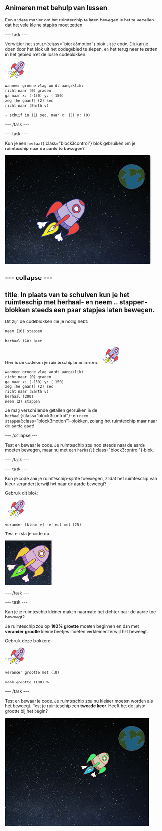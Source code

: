 ## Animeren met behulp van lussen

Een andere manier om het ruimteschip te laten bewegen is het te vertellen dat het vele kleine stapjes moet zetten

--- task --- 

Verwijder het `schuif`{:class="block3motion"} blok uit je code. Dit kan je doen door het blok uit het codegebied te slepen, en het terug neer te zetten in het gebied met de losse codeblokken.

![Ruimteschip sprite](images/sprite-spaceship.png)

```blocks3
wanneer groene vlag wordt aangeklikt
richt naar (0) graden
ga naar x: (-150) y: (-150)
zeg [We gaan!] (2) sec.
richt naar (Earth v)

- schuif in (1) sec. naar x: (0) y: (0)
```

--- /task ---

--- task --- 

Kun je een `herhaal`{:class="block3control"} blok gebruiken om je ruimteschip naar de aarde te bewegen?

![Testing a spaceship animation](images/space-animate-stage.png)

--- collapse ---
---
title: In plaats van te **schuiven** kun je het ruimteschip met **herhaal**- en **neem .. stappen**-blokken steeds een paar stapjes laten bewegen.
--- 

Dit zijn de codeblokken die je nodig hebt:

```blocks3
neem (10) stappen

herhaal (10) keer
```

Hier is de code om je ruimteschip te animeren: ![Ruimteschip sprite](images/sprite-spaceship.png)

```blocks3
wanneer groene vlag wordt aangeklikt
richt naar (0) graden
ga naar x: (-150) y: (-150)
zeg [We gaan!] (2) sec.
richt naar (Earth v)
herhaal (200)
neem (2) stappen
```

Je mag verschillende getallen gebruiken in de `herhaal`{:class="block3control"}- en `neem .. stappen`{:class="block3motion"}-blokken, zolang het ruimteschip maar naar de aarde gaat!

--- /collapse ---

Test en bewaar je code. Je ruimteschip zou nog steeds naar de aarde moeten bewegen, maar nu met een `herhaal`{:class="block3control"}-blok.

--- /task ---

--- task --- 

Kun je code aan je ruimteschip-sprite toevoegen, zodat het ruimteschip van kleur verandert terwijl het naar de aarde beweegt?

Gebruik dit blok:

![Ruimteschip sprite](images/sprite-spaceship.png)

```blocks3
verander [kleur v] -effect met (25)
```

Test en sla je code op.

![Testing a colour-changing spaceship](images/space-colour-test.png)

--- /task ---

--- task --- 

Kan je je ruimteschip kleiner maken naarmate het dichter naar de aarde toe beweegt?

Je ruimteschip zou op **100% grootte** moeten beginnen en dan met **verander grootte** kleine beetjes moeten verkleinen terwijl het beweegt.

Gebruik deze blokken:

![Ruimteschip sprite](images/sprite-spaceship.png)

```blocks3
verander grootte met (10)

maak grootte (100) %
```

--- /task ---

Test en bewaar je code. Je ruimteschip zou nu kleiner moeten worden als het beweegt. Test je ruimteschip een **tweede keer**. Heeft het de juiste grootte bij het begin?

![Testing a shrinking spaceship](images/space-size-test.png)